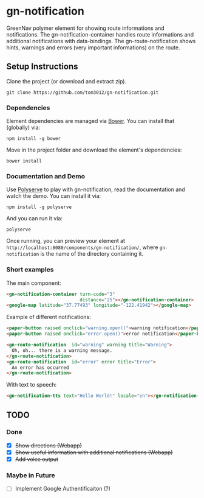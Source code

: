 # gn-notification

GreenNav polymer element for showing route informations and notifications. The gn-notification-container handles route informations and additional notifications with data-bindings. The gn-route-notification shows hints, warnings and errors (very important informations) on the route.

## Setup Instructions

Clone the project (or download and extract zip).

```
git clone https://github.com/tom3012/gn-notification.git
```

### Dependencies

Element dependencies are managed via [Bower](http://bower.io/). You can install that (globally) via:

```
npm install -g bower
```

Move in the project folder and download the element's dependencies:

```
bower install
```

### Documentation and Demo

Use [Polyserve](https://github.com/PolymerLabs/polyserve) to play with gn-notification, read the documentation and watch the demo. You can install it via:

```
npm install -g polyserve
```

And you can run it via:

```
polyserve
```

Once running, you can preview your element at `http://localhost:8080/components/gn-notification/`, where `gn-notification` is the name of the directory containing it.

### Short examples

The main component:

```html
<gn-notification-container turn-code="3"
                           distance="25"></gn-notification-container>
<google-map latitude="37.77493" longitude="-122.41942"></google-map>
```

Example of different notifications:

```html
<paper-button raised onclick="warning.open()">warning notification</paper-button>
<paper-button raised onclick="error.open()">error notification</paper-button>

<gn-route-notification  id="warning" warning title="Warning">
  Oh, oh... there is a warning message.
</gn-route-notification>
<gn-route-notification  id="error" error title="Error">
  An error has occurred
</gn-route-notification>
```

With text to speech:

```html
<gn-notification-tts text="Hello World!" locale="en"></gn-notification-tts>
```

## TODO

### Done

- [x] ~~Show directions (Webapp)~~
- [x] ~~Show useful information with additional notifications (Webapp)~~
- [x] ~~Add voice output~~

### Maybe in Future

- [ ] Implement Google Authentificaiton (?)


